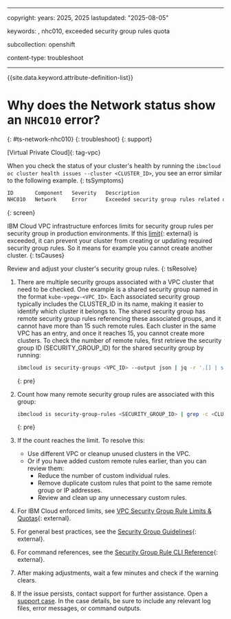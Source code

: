 
---

copyright: 
  years: 2025, 2025
lastupdated: "2025-08-05"

keywords: , nhc010, exceeded security group rules quota

subcollection: openshift

content-type: troubleshoot

---

{{site.data.keyword.attribute-definition-list}}

# Why does the Network status show an `NHC010` error?
{: #ts-network-nhc010}
{: troubleshoot}
{: support}

[Virtual Private Cloud]{: tag-vpc}

When you check the status of your cluster's health by running the `ibmcloud oc cluster health issues --cluster <CLUSTER_ID>`, you see an error similar to the following example.
{: tsSymptoms}

```sh
ID       Component   Severity   Description
NHC010   Network     Error      Exceeded security group rules related quota.
```
{: screen}

IBM Cloud VPC infrastructure enforces limits for security group rules per security group in production environments. If this [limit](/docs/vpc?topic=vpc-quotas#service-limits-for-vpc-services){: external} is exceeded, it can prevent your cluster from creating or updating required security group rules. So it means for example you cannot create another cluster.
{: tsCauses}

Review and adjust your cluster's security group rules.
{: tsResolve}

1. There are multiple security groups associated with a VPC cluster that need to be checked. One example is a shared security group named in the format `kube-vpegw-<VPC_ID>`. Each associated security group typically includes the CLUSTER_ID in its name, making it easier to identify which cluster it belongs to. The shared security group has remote security group rules referencing these associated groups, and it cannot have more than 15 such remote rules. Each cluster in the same VPC has an entry, and once it reaches 15, you cannot create more clusters. To check the number of remote rules, first retrieve the security group ID (SECURITY_GROUP_ID) for the shared security group by running:
    ```sh
    ibmcloud is security-groups <VPC_ID> --output json | jq -r '.[] | select(.name=="kube-vpegw-<VPC_ID>") | .id'
    ```
    {: pre}

2. Count how many remote security group rules are associated with this group:
    ```sh
    ibmcloud is security-group-rules <SECURITY_GROUP_ID> | grep -c <CLUSTER_ID>
    ```
    {: pre}

3. If the count reaches the limit. To resolve this:

    - Use different VPC or cleanup unused clusters in the VPC.
    - Or if you have added custom remote rules earlier, than you can review them:
      - Reduce the number of custom individual rules.
      - Remove duplicate custom rules that point to the same remote group or IP addresses.
      - Review and clean up any unnecessary custom rules.

4. For IBM Cloud enforced limits, see [VPC Security Group Rule Limits & Quotas](/docs/vpc?topic=vpc-quotas){: external}.

5. For general best practices, see the [Security Group Guidelines](/docs/security-groups?topic=security-groups-security-groups-guidelines){: external}.

6. For command references, see the [Security Group Rule CLI Reference](/docs/vpc?topic=vpc-vpc-reference#security-group-rule-view){: external}.

7. After making adjustments, wait a few minutes and check if the warning clears.

8. If the issue persists, contact support for further assistance. Open a [support case](/docs/account?topic=account-using-avatar). In the case details, be sure to include any relevant log files, error messages, or command outputs.
